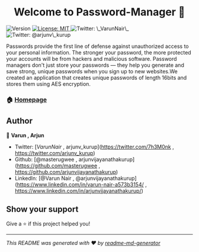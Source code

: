 <h1 align="center">Welcome to Password-Manager 👋</h1>
<p>
  <img alt="Version" src="https://img.shields.io/badge/version-0.1-blue.svg?cacheSeconds=2592000" />
  <a href="https://github.com/arjunvijayanathakurup/Password-Manager/blob/master/LICENSE" target="_blank">
    <img alt="License: MIT" src="https://img.shields.io/badge/License-MIT-yellow.svg" />
  </a>
  <a>
    <img alt="Twitter: \_VarunNair\_ " src="https://img.shields.io/twitter/follow/7h3M0nk.svg?style=social" />
      <img alt="Twitter: @arjunv\_kurup" src="https://img.shields.io/twitter/follow/arjunv_kurup.svg?style=social" />
  </a>
</p>

Passwords provide the first line of defense against unauthorized access to your personal information. The stronger your password, the more protected your accounts will be from hackers and malicious software. Password managers don't just store your passwords — they help you generate and save strong, unique passwords when you sign up to new websites.We created an application that creates unique passwords of length 16bits and stores them using AES encryption.

### 🏠 [Homepage](https://github.com/arjunvijayanathakurup/Password-Manager)

## Author

👤 **Varun , Arjun**

* Twitter: [_VarunNair_ , arjunv\_kurup](https://twitter.com/7h3M0nk , https://twitter.com/arjunv_kurup)
* Github: [@masterugwee , arjunvijayanathakurup](https://github.com/masterugwee , https://github.com/arjunvijayanathakurup)
* LinkedIn: [@Varun Nair , @arjunvijayanathakurup](https://www.linkedin.com/in/varun-nair-a573b3154/ , https://www.linkedin.com/in/arjunvijayanathakurup/)

## Show your support

Give a ⭐ if this project helped you!

***
_This README was generated with ❤️ by [readme-md-generator](https://github.com/kefranabg/readme-md-generator)_

